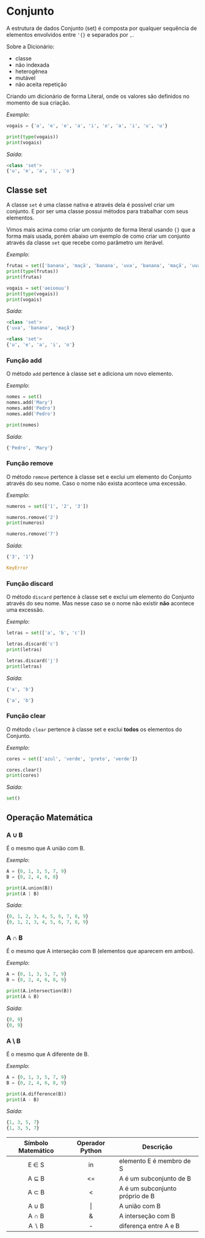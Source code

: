 # Conjunto

A estrutura de dados Conjunto (set) é composta por qualquer sequência de elementos envolvidos entre `'{}` e separados por `,`.

Sobre a Dicionário:
* classe
* não indexada
* heterogênea
* mutável
* não aceita repetição

Criando um dicionário de forma Literal, onde os valores são definidos no momento de sua criação.

*Exemplo*:
~~~python
vogais = {'a', 'e', 'e', 'a', 'i', 'o', 'a', 'i', 'u', 'u'}

print(type(vogais))
print(vogais)
~~~

*Saída*:
~~~python
<class 'set'>
{'u', 'e', 'a', 'i', 'o'}
~~~

## Classe set

A classe `set` é uma classe nativa e através dela é possível criar um conjunto. E por ser uma classe possui métodos para trabalhar com seus elementos.

Vimos mais acima como criar um conjunto de forma literal usando `{}` que a forma mais usada, porém abaixo um exemplo de como criar um conjunto através da classe `set` que recebe como parâmetro um iterável.

*Exemplo*:
~~~python
frutas = set(['banana', 'maçã', 'banana', 'uva', 'banana', 'maçã', 'uva',])
print(type(frutas))
print(frutas)

vogais = set('aeioouu')
print(type(vogais))
print(vogais)
~~~

*Saída*:
~~~python
<class 'set'>
{'uva', 'banana', 'maçã'}

<class 'set'>
{'u', 'e', 'a', 'i', 'o'}
~~~

### Função add

O método `add` pertence à classe set e adiciona um novo elemento.

*Exemplo*:
~~~python
nomes = set()
nomes.add('Mary')
nomes.add('Pedro')
nomes.add('Pedro')

print(nomes)
~~~

*Saída*:
~~~python
{'Pedro', 'Mary'}
~~~

### Função remove

O método `remove` pertence à classe set e exclui um elemento do Conjunto através do seu nome. Caso o nome não exista acontece uma excessão.

*Exemplo*:
~~~python
numeros = set(['1', '2', '3'])

numeros.remove('2')
print(numeros)

numeros.remove('7')
~~~

*Saída*:
~~~python
{'3', '1'}

KeyError
~~~

### Função discard

O método `discard` pertence à classe set e exclui um elemento do Conjunto através do seu nome. Mas nesse caso se o nome não existir **não** acontece uma excessão.


*Exemplo*:
~~~python
letras = set(['a', 'b', 'c'])

letras.discard('c')
print(letras)

letras.discard('j')
print(letras)
~~~

*Saída*:
~~~python
{'a', 'b'}

{'a', 'b'}
~~~

### Função clear

O método `clear` pertence à classe set e exclui **todos** os elementos do Conjunto.

*Exemplo*:
~~~python
cores = set(['azul', 'verde', 'preto', 'verde'])

cores.clear()
print(cores)
~~~

*Saída*:
~~~python
set()
~~~

## Operação Matemática

### A ∪ B

É o mesmo que A união com B.

*Exemplo*:
~~~python
A = {0, 1, 3, 5, 7, 9}
B = {0, 2, 4, 6, 8}

print(A.union(B))
print(A | B)
~~~

*Saída*:
~~~python
{0, 1, 2, 3, 4, 5, 6, 7, 8, 9}
{0, 1, 2, 3, 4, 5, 6, 7, 8, 9}
~~~

### A ∩ B

É o mesmo que A interseção com B (elementos que aparecem em ambos).

*Exemplo*:
~~~python
A = {0, 1, 3, 5, 7, 9}
B = {0, 2, 4, 6, 8, 9}

print(A.intersection(B))
print(A & B)
~~~

*Saída*:
~~~python
{0, 9}
{0, 9}
~~~

### A \ B

É o mesmo que A diferente de B.

*Exemplo*:
~~~python
A = {0, 1, 3, 5, 7, 9}
B = {0, 2, 4, 6, 8, 9}

print(A.difference(B))
print(A - B)
~~~

*Saída*:
~~~python
{1, 3, 5, 7}
{1, 3, 5, 7}
~~~

Símbolo Matemático | Operador Python | Descrição
:---:              | :---:           | ---
E ∈ S              | in              | elemento E é membro de S
A ⊆ B              | <=              | A é um subconjunto de B
A ⊂ B              | <               | A é um subconjunto próprio de B
A ∪ B              | \|              | A união com B
A ∩ B              | &               | A interseção com B
A ∖ B              | -               | diferença entre A e B